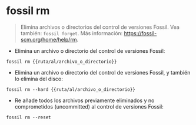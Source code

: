 # fossil rm

> Elimina archivos o directorios del control de versiones Fossil.
> Vea también: `fossil forget`.
> Más información: <https://fossil-scm.org/home/help/rm>.

- Elimina un archivo o directorio del control de versiones Fossil:

`fossil rm {{ruta/al/archivo_o_directorio}}`

- Elimina un archivo o directorio del control de versiones Fossil, y también lo elimina del disco:

`fossil rm --hard {{ruta/al/archivo_o_directorio}}`

- Re añade todos los archivos previamente eliminados y no comprometidos (uncommitted) al control de versiones Fossil:

`fossil rm --reset`
